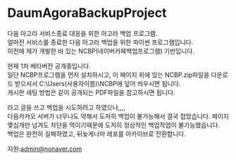 # DaumAgoraBackupProject
다음 아고라 서비스종료 대응을 위한 아고라 백업 프로그램.    
얼마전 서비스를 종료한 다음 아고라 백업을 위한 파이썬 프로그램입니다.     
이전에 제가 개발한 바 있는 NCBP(네이버카페백업프로그램) 기반입니다.    
  
현재 1차 베타버전 공개중입니다.  
일단 NCBP프로그램을 먼저 설치하시고, 이 페이지 위에 있는 NCBP.zip파일을 다운로드 받으셔서 C:\Users\(사용자이름)\NCBP에 덮어 씌우시면 됩니다.  
게시판 세팅 방법은 같이 공개되는 PDF파일을 참고하시면 됩니다.

라고 글을 쓰고 백업을 시도하려고 하였으나,,,,    
다음카카오 서버가 너무나도 약해서 도저히 백업이 불가능해서 결국 접었습니다. 페이지 몇십개만 넘겨도 차단을 먹이기때문에 도저히 정상적인 백업작업이 불가능했습니다.    
백업은 완전히 실패하였고, 뒤늦게나마 레포를 아카이브로 전환합니다.    


지원:admin@nonaver.com
  
  
  
